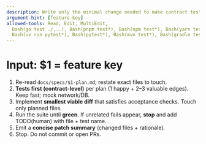 ```yaml
---
description: Write only the minimal change needed to make contract tests green (tests → code → rerun)
argument-hint: [feature-key]
allowed-tools: Read, Edit, MultiEdit,
  Bash(go test ./...), Bash(pnpm test*), Bash(npm test*), Bash(yarn test*), Bash(bun test*), Bash(vitest*),
  Bash(uv run pytest*), Bash(pytest*), Bash(mvn test*), Bash(gradle test*), Bash(flutter test*)
---
```

# Input: $1 = feature key

1) Re-read `docs/specs/$1-plan.md`; restate exact files to touch.
2) **Tests first (contract-level)** per plan (1 happy + 2–3 valuable edges). Keep fast; mock network/DB.
3) Implement **smallest viable diff** that satisfies acceptance checks. Touch only planned files.
4) Run the suite until **green**. If unrelated fails appear, **stop** and add TODO(human) with file + test name.
5) Emit a **concise patch summary** (changed files + rationale).
6) Stop. Do not commit or open PRs.
